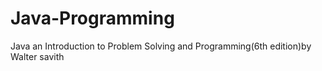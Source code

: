 # Java-Programming
Java an Introduction to Problem Solving and Programming(6th edition)by Walter savith
